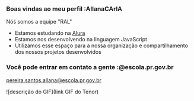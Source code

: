 ### Boas vindas ao meu perfil :AllanaCArlA

Nóś somos a equipe "RAL"

- Estamos estudando na [Alura](https://www.alura.com.br)
- Estamos nos desenvolvendo na linguagem JavaScript
- Utilizamos esse espaço para a nossa organização e compartilhamento dos nossos projetos desenvolvidos

### Você pode entrar em contato a gente :@escola.pr.gov.br

pereira.santos.allana@escola.pr.gov.br

![descrição do GIF](link GIF do Tenor)
